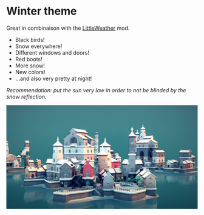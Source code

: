 # Winter theme

Great in combinaison with the [LittleWeather](https://github.com/DigitalzombieTLD/TownscaperLittleWeather) mod. 

* Black birds!
* Snow everywhere!
* Different windows and doors!
* Red boots!
* More snow! 
* New colors! 
* ...and also very pretty at night!


_Recommendation: put the sun very low in order to not be blinded by the snow reflection._


![Preview image](Preview.png)